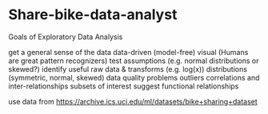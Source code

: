 # Share-bike-data-analyst
Goals of Exploratory Data Analysis

get a general sense of the data
data-driven (model-free)
visual (Humans are great pattern recognizers)
test assumptions (e.g. normal distributions or skewed?)
identify useful raw data & transforms (e.g. log(x))
distributions (symmetric, normal, skewed)
data quality problems
outliers
correlations and inter-relationships
subsets of interest
suggest functional relationships

use data from https://archive.ics.uci.edu/ml/datasets/bike+sharing+dataset
